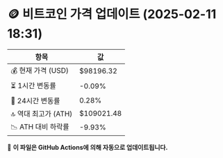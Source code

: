 # 🪙 비트코인 가격 업데이트 (2025-02-11 18:31)

| 항목                | 값 |
|--------------------|----------------|
| 💰 현재 가격 (USD) | $98196.32 |
| ⏳ 1시간 변동률    | -0.09% |
| 📆 24시간 변동률   | 0.28% |
| 🔝 역대 최고가 (ATH) | $109021.48 |
| 📉 ATH 대비 하락률 | -9.93% |

🔄 **이 파일은 GitHub Actions에 의해 자동으로 업데이트됩니다.**
